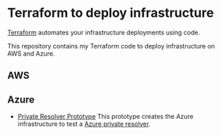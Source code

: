 
# Terraform to deploy infrastructure 
[Terraform](https://www.terraform.io/) automates your infrastructure deployments using code. 

This repository contains my Terraform code to deploy infrastructure on AWS and Azure. 

## AWS


## Azure

- [Private Resolver Prototype](./azure/private-resolver-prototype/) 
This prototype creates the Azure infrastructure to test a [Azure private resolver](https://docs.microsoft.com/en-us/azure/dns/private-dns-overview).


